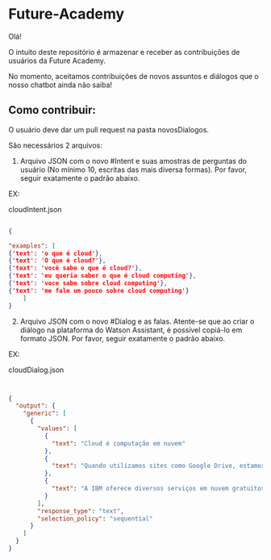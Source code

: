 # Future-Academy

Olá!

  

O intuito deste repositório é armazenar e receber as contribuições de usuários da Future Academy.

  

No momento, aceitamos contribuições de novos assuntos e diálogos que o nosso chatbot ainda não saiba!

  

## Como contribuir:

O usuário deve dar um pull request na pasta novosDialogos.


São necessários 2 arquivos:

1. Arquivo JSON com o novo #Intent e suas amostras de perguntas do usuário (No mínimo 10, escritas das mais diversa formas). Por favor, seguir exatamente o padrão abaixo.

EX:

cloudIntent.json
```json

{

"examples": [
{'text': 'o que é cloud'},
{'text': 'O que é cloud?'},
{'text': 'você sabe o que é cloud?'},
{'text': 'eu queria saber o que é cloud computing'},
{'text': 'voce sabe sobre cloud computing'},
{'text': 'me fale um pouco sobre cloud computing'}
	]
}
```


2. Arquivo JSON com o novo #Dialog e as falas. Atente-se que ao criar o diálogo na plataforma do Watson Assistant, é possível copiá-lo em formato JSON. Por favor, seguir exatamente o padrão abaixo.
	
EX:

cloudDialog.json

```json


{
  "output": {
    "generic": [
      {
        "values": [
          {
            "text": "Cloud é computação em nuvem"
          },
          {
            "text": "Quando utilizamos sites como Google Drive, estamos utilizando um armazenamento que não é nosso, isso é computação em nuvem"
          },
          {
            "text": "A IBM oferece diversos serviços em nuvem gratuitos"
          }
        ],
        "response_type": "text",
        "selection_policy": "sequential"
      }
    ]
  }
}


```